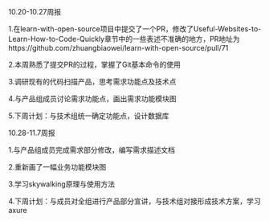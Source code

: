 10.20-10.27周报

1.在learn-with-open-source项目中提交了一个PR，修改了Useful-Websites-to-Learn-How-to-Code-Quickly章节中的一些表述不准确的地方，PR地址为https://github.com/zhuangbiaowei/learn-with-open-source/pull/71

2.本周熟悉了提交PR的过程，掌握了Git基本命令的使用

3.调研现有的代码扫描产品，思考需求功能点及技术点

4.与产品组成员讨论需求功能点，画出需求功能模块图

5.下周计划：与技术组统一确定功能点，设计数据库


10.28-11.7周报

1.与产品组成员完成需求部分修改，编写需求描述文档

2.重新画了一幅业务功能模块图

3.学习skywalking原理与使用方法

4.下周计划：与成员对全组进行产品部分宣讲，与技术组对接形成技术方案，学习axure